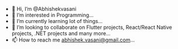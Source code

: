 - 👋 Hi, I’m @Abhishekvasani
- 👀 I’m interested in Programming...
- 🌱 I’m currently learning lot of things...
- 💞️ I’m looking to collaborate on Flutter projects, React/React Native projects, .NET projects and many more...
- 📫 How to reach me abhishek.vasani@gmail.com...

<!---
Abhishekvasani/Abhishekvasani is a ✨ special ✨ repository because its `README.md` (this file) appears on your GitHub profile.
You can click the Preview link to take a look at your changes.
--->
